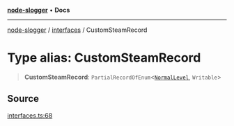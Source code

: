 [**node-slogger**](../../README.md) • **Docs**

***

[node-slogger](../../modules.md) / [interfaces](../README.md) / CustomSteamRecord

# Type alias: CustomSteamRecord

> **CustomSteamRecord**: `PartialRecordOfEnum`\<[`NormalLevel`](NormalLevel.md), `Writable`\>

## Source

[interfaces.ts:68](https://github.com/yunnysunny/slogger/blob/c316c2f81f4f3f44e3c58ccfee459eae1daf4268/src/interfaces.ts#L68)
